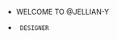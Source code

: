 - WELCOME TO @JELLIAN-Y 
-      DESIGNER


<!---
JELLIAN-Y/JELLIAN-Y is a ✨ special ✨ repository because its `README.md` (this file) appears on your GitHub profile.
You can click the Preview link to take a look at your changes.
--->
